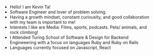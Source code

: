 - Hello! I am Kevin Ta! 
- Software Engineer and lover of problem solving.
- Having a growth mindset, constant curiousity, and good collaboration with my team is important to me! 
- Interests I like are Media: Films, sports, podcasts. Pets/ animals, and rock climbing! 
- I Attended Turing School of Software & Design for Backend Engineeering with a focus on languages Ruby and Ruby on Rails
- Languages currently focused on Javascript, React



<!---
KevinT001/KevinT001 is a ✨ special ✨ repository because its `README.md` (this file) appears on your GitHub profile.
You can click the Preview link to take a look at your changes.
--->
